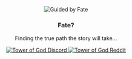 <p align="center">
  <img src="https://imgur.com/UHITThI.png" alt="Guided by Fate"/>
</p>

<h3 align="center">Fate?</h3>
<p align="center">
  Finding the true path the story will take...
</p>
<p align="center">
  <a href="https://discord.gg/pzJ7qVB">
    <img alt="Tower of God Discord" src="https://img.shields.io/discord/191901830526009344.svg?label=&logo=discord&logoColor=ffffff&color=7389D8&labelColor=6A7EC2">
  </a>
  <a href="https://www.reddit.com/r/TowerofGod">
	<img alt="Tower of God Reddit" src="https://aleen42.github.io/badges/src/reddit.svg">
  </a>
</p>

